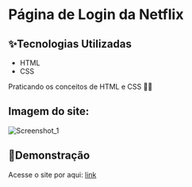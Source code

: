 # Página de Login da Netflix

## ✨Tecnologias Utilizadas
* HTML
* CSS

Praticando os conceitos de HTML e CSS 🧙‍♂️

## Imagem do site:
![Screenshot_1](https://github.com/user-attachments/assets/f51ad66c-2376-4363-bbca-141649e3053d)

## 🚀Demonstração
Acesse o site por aqui: [link](https://josealbertodeev.github.io/pagina-login-netflix/)
